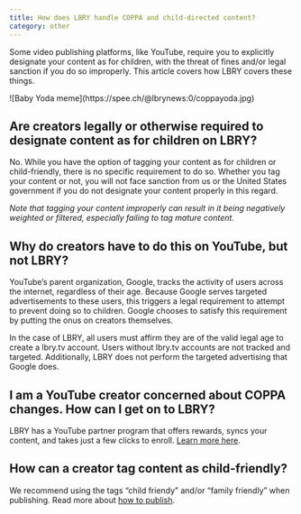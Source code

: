 ```yaml
---
title: How does LBRY handle COPPA and child-directed content?
category: other
---
```

Some video publishing platforms, like YouTube, require you to explicitly designate your content as for children, with the threat of fines and/or legal sanction if you do so improperly. This article covers how LBRY covers these things.

<span class="img--constrained">
![Baby Yoda meme](https://spee.ch/@lbrynews:0/coppayoda.jpg)
</span>

## Are creators legally or otherwise required to designate content as for children on LBRY?

No.  While you have the option of tagging your content as for children or child-friendly, there is no specific requirement to do so. Whether you tag your content or not, you will not face sanction from us or the United States government if you do not designate your content properly in this regard.

_Note that tagging your content improperly can result in it being negatively weighted or filtered, especially failing to tag mature content._

## Why do creators have to do this on YouTube, but not LBRY?

YouTube’s parent organization, Google, tracks the activity of users across the internet, regardless of their age. Because Google serves targeted advertisements to these users, this triggers a legal requirement to attempt to prevent doing so to children. Google chooses to satisfy this requirement by putting the onus on creators themselves.

In the case of LBRY, all users must affirm they are of the valid legal age to create a lbry.tv account. Users without lbry.tv accounts are not tracked and targeted. Additionally, LBRY does not perform the targeted advertising that Google does.

## I am a YouTube creator concerned about COPPA changes. How can I get on to LBRY?

LBRY has a YouTube partner program that offers rewards, syncs your content, and takes just a few clicks to enroll. [Learn more here](https://lbry.com/youtube).

## How can a creator tag content as child-friendly?

We recommend using the tags “child friendy” and/or “family friendly” when publishing. Read more about [how to publish](/faq/how-to-publish).
